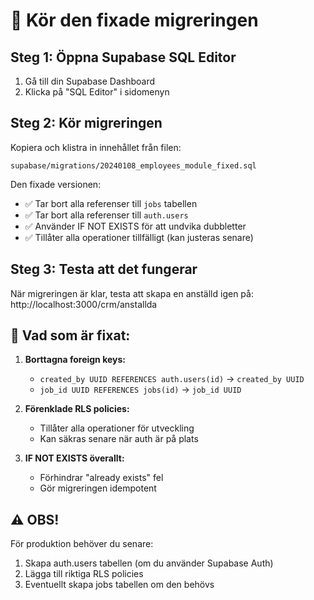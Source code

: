 # 🔧 Kör den fixade migreringen

## Steg 1: Öppna Supabase SQL Editor

1. Gå till din Supabase Dashboard
2. Klicka på "SQL Editor" i sidomenyn

## Steg 2: Kör migreringen

Kopiera och klistra in innehållet från filen:
```
supabase/migrations/20240108_employees_module_fixed.sql
```

Den fixade versionen:
- ✅ Tar bort alla referenser till `jobs` tabellen
- ✅ Tar bort alla referenser till `auth.users`
- ✅ Använder IF NOT EXISTS för att undvika dubbletter
- ✅ Tillåter alla operationer tillfälligt (kan justeras senare)

## Steg 3: Testa att det fungerar

När migreringen är klar, testa att skapa en anställd igen på:
http://localhost:3000/crm/anstallda

## 🎯 Vad som är fixat:

1. **Borttagna foreign keys:**
   - `created_by UUID REFERENCES auth.users(id)` → `created_by UUID`
   - `job_id UUID REFERENCES jobs(id)` → `job_id UUID`

2. **Förenklade RLS policies:**
   - Tillåter alla operationer för utveckling
   - Kan säkras senare när auth är på plats

3. **IF NOT EXISTS överallt:**
   - Förhindrar "already exists" fel
   - Gör migreringen idempotent

## ⚠️ OBS!

För produktion behöver du senare:
1. Skapa auth.users tabellen (om du använder Supabase Auth)
2. Lägga till riktiga RLS policies
3. Eventuellt skapa jobs tabellen om den behövs
